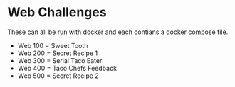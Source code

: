 # Web Challenges

These can all be run with docker and each contians a docker compose file. 

* Web 100 = Sweet Tooth
* Web 200 = Secret Recipe 1
* Web 300 = Serial Taco Eater
* Web 400 = Taco Chefs Feedback
* Web 500 = Secret Recipe 2